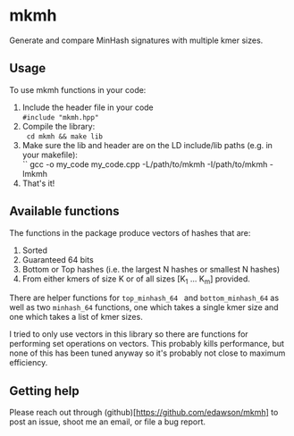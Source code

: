 # mkmh
Generate and compare MinHash signatures with multiple kmer sizes.

## Usage
To use mkmh functions in your code:  
1. Include the header file in your code  
    ```#include "mkmh.hpp"```      
2. Compile the library:  
    `` cd mkmh && make lib``  
3. Make sure the lib and header are on the LD include/lib paths (e.g. in your makefile):  
    `` gcc -o my_code my_code.cpp -L/path/to/mkmh -I/path/to/mkmh -lmkmh  
4. That's it!

## Available functions
The functions in the package produce vectors of hashes that are:  
1. Sorted  
2. Guaranteed 64 bits  
3. Bottom or Top hashes (i.e. the largest N hashes or smallest N hashes)  
4. From either kmers of size K or of all sizes [K<sub>1</sub> ... K<sub>m</sub>] provided.  


There are helper functions for ``top_minhash_64 `` and ``bottom_minhash_64``
as well as two `minhash_64` functions, one which takes a single kmer size and one which takes
a list of kmer sizes.


I tried to only use vectors in this library so there are functions for performing set operations on vectors.
This probably kills performance, but none of this has been tuned anyway so it's probably not
close to maximum efficiency.


## Getting help
Please reach out through (github)[https://github.com/edawson/mkmh] to post an issue,
shoot me an email, or file a bug report.
